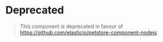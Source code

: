 # Deprecated
> This component is deprecated in favour of https://github.com/elasticio/petstore-component-nodejs